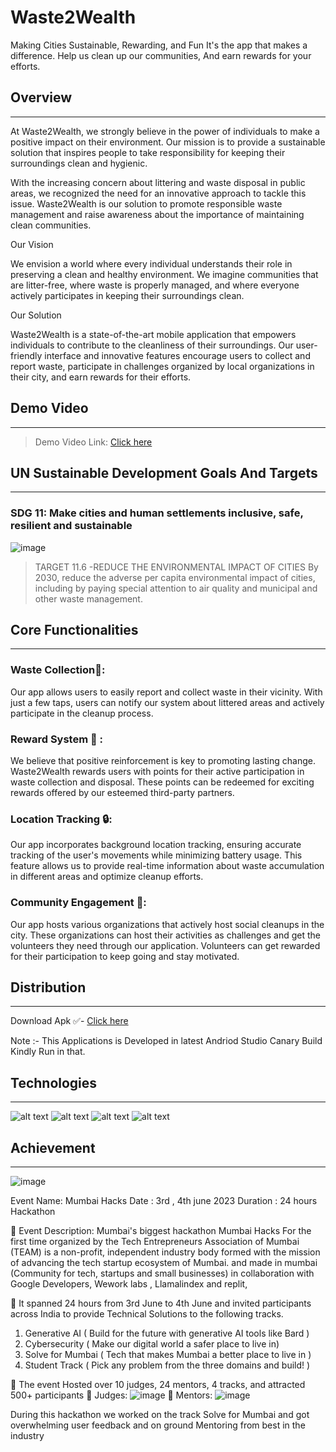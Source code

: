 # Waste2Wealth
Making Cities Sustainable, Rewarding, and Fun 
It's the app that makes a difference. 
Help us clean up our communities, And earn rewards for your efforts.


## Overview
_____________________________________________________________________________________________________________________________________________
At Waste2Wealth, we strongly believe in the power of individuals to make a positive impact on their environment. Our mission is to provide a sustainable solution that inspires people to take responsibility for keeping their surroundings clean and hygienic.

With the increasing concern about littering and waste disposal in public areas, we recognized the need for an innovative approach to tackle this issue. Waste2Wealth is our solution to promote responsible waste management and raise awareness about the importance of maintaining clean communities.

Our Vision

We envision a world where every individual understands their role in preserving a clean and healthy environment. We imagine communities that are litter-free, where waste is properly managed, and where everyone actively participates in keeping their surroundings clean.

Our Solution

Waste2Wealth is a state-of-the-art mobile application that empowers individuals to contribute to the cleanliness of their surroundings. Our user-friendly interface and innovative features encourage users to collect and report waste, participate in challenges organized by local organizations in their city, and earn rewards for their efforts.

## Demo Video
___
> Demo Video Link: [Click here](https://youtu.be/90SDLmkjCcc)

## UN Sustainable Development Goals And Targets
___________________________________________________________________________________________________________________________________________________
### SDG 11: Make cities and human settlements inclusive, safe, resilient and sustainable

![image](https://github.com/teamcentennials/Waste2Wealth/assets/135758555/94c2cfac-c269-49bd-8423-08e4bc2f435d)

> TARGET 11.6 -REDUCE THE ENVIRONMENTAL IMPACT OF CITIES
By 2030, reduce the adverse per capita environmental impact of cities, including by paying special attention to air quality and municipal and other waste management.

## Core Functionalities
___________________________________________________________________________________________________________________________________________________
### Waste Collection🤝:
Our app allows users to easily report and collect waste in their vicinity. With just a few taps, users can notify our system about littered areas and actively participate in the cleanup process.

### Reward System 🎁 :
We believe that positive reinforcement is key to promoting lasting change. Waste2Wealth rewards users with points for their active participation in waste collection and disposal. These points can be redeemed for exciting rewards offered by our esteemed third-party partners.

### Location Tracking 🔒:
Our app incorporates background location tracking, ensuring accurate tracking of the user's movements while minimizing battery usage. This feature allows us to provide real-time information about waste accumulation in different areas and optimize cleanup efforts.

### Community Engagement 🦾:
Our app hosts various organizations that actively host social cleanups in the city. These organizations can host their activities as challenges and get the volunteers they need through our application. Volunteers can get rewarded for their participation to keep going and stay motivated.


## Distribution
______________________________________________________________________________________________________________________________________________________
 Download Apk ✅- [Click here](https://drive.google.com/drive/folders/1yQvjFDko7IEKAGTaIgRcW-GzbD2S_0OZ)
 
 Note :- This Applications is Developed in latest Andriod Studio Canary Build Kindly Run in that.

## Technologies
__________________________________________________________________________________________________________________________________________________
![alt text](https://img.shields.io/badge/Kotlin-FFFFFF?style=for-the-badge&logo=Kotlin) ![alt text](https://img.shields.io/badge/Firebase-FFFFFF?style=for-the-badge&logo=Firebase) ![alt text](https://img.shields.io/badge/GoogleCloud-FFFFFF?style=for-the-badge&logo=GoogleCloud) ![alt text](https://img.shields.io/badge/JetpackCompose-FFFFFF?style=for-the-badge&logo=JetpackCompose)


## Achievement 
___________________________________________________________________________________________________________________________________________________

![image](https://github.com/teamcentennials/Waste2Wealth/assets/135758555/02d9389f-0076-4b8c-955a-1ffc31dba769)

Event Name: Mumbai Hacks
Date : 3rd , 4th june 2023
Duration : 24 hours Hackathon

 Event Description:
Mumbai's biggest hackathon Mumbai Hacks For the first time organized by the Tech Entrepreneurs Association of Mumbai (TEAM) is a non-profit, independent
industry body formed with the mission of advancing the tech startup ecosystem of Mumbai. and
made in mumbai (Community for tech, startups and small businesses) in collaboration with
Google Developers, Wework labs , Llamalindex and replit, 

 It spanned 24 hours from 3rd June to 4th June and invited participants across India to
provide Technical Solutions to the following tracks.
1. Generative AI ( Build for the future with generative AI tools like Bard )
2. Cybersecurity ( Make our digital world a safer place to live in)
3. Solve for Mumbai ( Tech that makes Mumbai a better place to live in )
4. Student Track ( Pick any problem from the three domains and build! )

 The event Hosted over 10 judges, 24 mentors, 4 tracks, and attracted 500+ participants
 Judges:
![image](https://github.com/teamcentennials/Waste2Wealth/assets/95966154/fe24dd3c-e080-4255-a921-8c7f8ad385e0)
 Mentors:
![image](https://github.com/teamcentennials/Waste2Wealth/assets/95966154/be0a6ffc-ba2a-41c8-b792-278ed69a75e6)


During this hackathon we worked on the track Solve for Mumbai and got overwhelming user feedback and on ground Mentoring from best in the industry 



